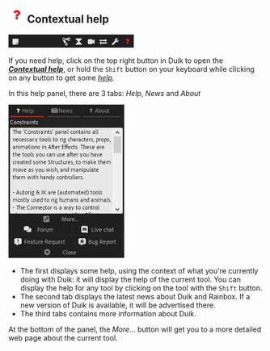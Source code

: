 ## ![Help icon](img/duik-icons/help-icon-red.png) Contextual help

![](img/duik-screenshots/Help-window/help-panel2.png)

If you need help, click on the top right button in Duik to open the [***Contextual help***](contextual-help.md), or hold the `Shift` button on your keyboard while clicking on any button to get some [*help*](contextual-help.md).

In this help panel, there are 3 tabs: *Help*, *News* and *About*

![Contextual Help panels](img/duik-screenshots/Help-window/general-help-window.png)

- The first displays some help, using the context of what you're currently doing with Duik: it will display the help of the current tool. You can display the help for any tool by clicking on the tool with the `Shift` button.
- The second tab displays the latest news about Duik and Rainbox. If a new version of Duik is available, it will be advertised there.
- The third tabs contains more information about Duik.

At the bottom of the panel, the _More..._ button will get you to a more detailed web page about the current tool.
